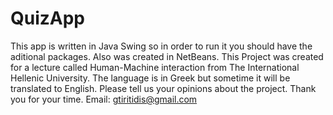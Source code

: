# QuizApp #

This app is written in Java Swing so in order to run it you should have the aditional packages. Also was created in NetBeans. 
This Project was created for a lecture called Human-Machine interaction from The International Hellenic University.
The language is in Greek but sometime it will be translated to English.
Please tell us your opinions about the project.
Thank you for your time. 
 Email: gtiritidis@gmail.com
